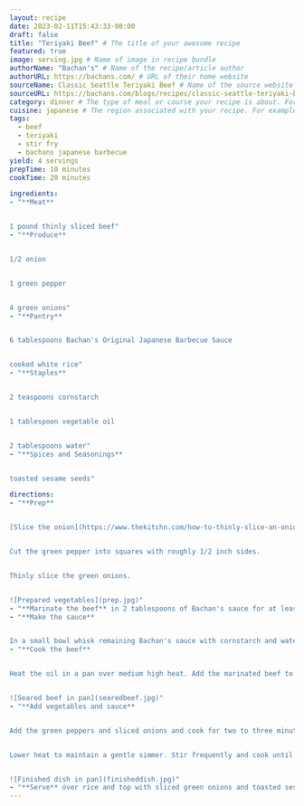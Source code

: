 ```yaml
---
layout: recipe
date: 2023-02-11T15:43:33-08:00
draft: false
title: "Teriyaki Beef" # The title of your awesome recipe
featured: true
image: serving.jpg # Name of image in recipe bundle
authorName: "Bachan's" # Name of the recipe/article author
authorURL: https://bachans.com/ # URL of their home website
sourceName: Classic Seattle Teriyaki Beef # Name of the source website
sourceURL: https://bachans.com/blogs/recipes/classic-seattle-teriyaki-beef # Actual URL of the recipe itself
category: dinner # The type of meal or course your recipe is about. For example: "dinner", "entree", or "dessert".
cuisine: japanese # The region associated with your recipe. For example, "French", Mediterranean", or "American".
tags:
  - beef
  - teriyaki
  - stir fry
  - bachans japanese barbecue
yield: 4 servings
prepTime: 10 minutes
cookTime: 20 minutes

ingredients:
- "**Meat**


1 pound thinly sliced beef"
- "**Produce**


1/2 onion


1 green pepper


4 green onions"
- "**Pantry**


6 tablespoons Bachan's Original Japanese Barbecue Sauce


cooked white rice"
- "**Staples**


2 teaspoons cornstarch


1 tablespoon vegetable oil


2 tablespoons water"
- "**Spices and Seasonings**


toasted sesame seeds"

directions:
- "**Prep**


[Slice the onion](https://www.thekitchn.com/how-to-thinly-slice-an-onion-109536).


Cut the green pepper into squares with roughly 1/2 inch sides.


Thinly slice the green onions.


![Prepared vegetables](prep.jpg)"
- "**Marinate the beef** in 2 tablespoons of Bachan's sauce for at least 15 minutes."
- "**Make the sauce**


In a small bowl whisk remaining Bachan's sauce with cornstarch and water."
- "**Cook the beef**


Heat the oil in a pan over medium high heat. Add the marinated beef to the pan and cook until seared.


![Seared beef in pan](searedbeef.jpg)"
- "**Add vegetables and sauce**


Add the green peppers and sliced onions and cook for two to three minutes. Add the sauce and about half of the green onions. 


Lower heat to maintain a gentle simmer. Stir frequently and cook until thickened and vegetables are soft.


![Finished dish in pan](finisheddish.jpg)"
- "**Serve** over rice and top with sliced green onions and toasted sesame seeds."
---
```

